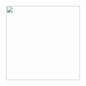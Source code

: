 <img  align='right'
      src='https://thumbs.dreamstime.com/b/single-male-emoticon-8369085.jpg'
      width= '200px'>
      
          
